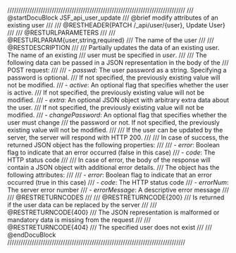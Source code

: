 ////////////////////////////////////////////////////////////////////////////////
/// @startDocuBlock JSF_api_user_update
/// @brief modify attributes of an existing user
///
/// @RESTHEADER{PATCH /_api/user/{user}, Update User}
///
/// @RESTURLPARAMETERS
///
/// @RESTURLPARAM{user,string,required}
/// The name of the user
///
/// @RESTDESCRIPTION
///
/// Partially updates the data of an existing user. The name of an existing
/// user must be specified in *user*.
///
/// The following data can be passed in a JSON representation in the body of the
/// POST request:
///
/// - *passwd*: The user password as a string. Specifying a password is optional.
///   If not specified, the previously existing value will not be modified.
/// - *active*: An optional flag that specifies whether the user is active.
///   If not specified, the previously existing value will not be modified.
/// - *extra*: An optional JSON object with arbitrary extra data about the user.
///   If not specified, the previously existing value will not be modified.
/// - *changePassword*: An optional flag that specifies whether the user must change
///   the password or not. If not specified, the previously existing value will not be modified.
///
/// If the user can be updated by the server, the server will respond with HTTP 200.
///
/// In case of success, the returned JSON object has the following properties:
///
/// - *error*: Boolean flag to indicate that an error occurred (false in this case)
/// - *code*: The HTTP status code
///
/// In case of error, the body of the response will contain a JSON object with additional error details.
/// The object has the following attributes:
///
/// - *error*: Boolean flag to indicate that an error occurred (true in this case)
/// - *code*: The HTTP status code
/// - *errorNum*: The server error number
/// - *errorMessage*: A descriptive error message
///
/// @RESTRETURNCODES
///
/// @RESTRETURNCODE{200}
/// Is returned if the user data can be replaced by the server
///
/// @RESTRETURNCODE{400}
/// The JSON representation is malformed or mandatory data is missing from the request
///
/// @RESTRETURNCODE{404}
/// The specified user does not exist
///
/// @endDocuBlock
////////////////////////////////////////////////////////////////////////////////